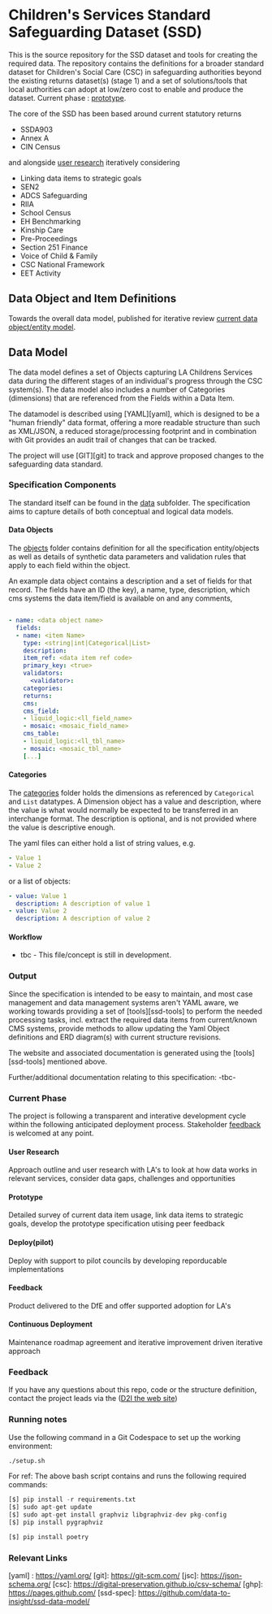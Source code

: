 # Children's Services Standard Safeguarding Dataset (SSD)


This is the source repository for the SSD dataset and tools for creating the required data. The repository contains the definitions for a broader standard dataset for Children's Social Care (CSC) in safeguarding authorities beyond the existing returns dataset(s) (stage 1) and a set of solutions/tools that local authorities can adopt at low/zero cost to enable and produce the dataset. Current phase : [prototype](#prototype).

The core of the SSD has been based around current statutory returns
- SSDA903
- Annex A
- CIN Census

and alongside [user research](#user-research) iteratively considering
- Linking data items to strategic goals
- SEN2
- ADCS Safeguarding
- RIIA
- School Census
- EH Benchmarking
- Kinship Care
- Pre-Proceedings
- Section 251 Finance
- Voice of Child & Family
- CSC National Framework
- EET Activity


## Data Object and Item Definitions

Towards the overall data model, published for iterative review  [current data object/entity model](./docs/index.html).

## Data Model

The data model defines a set of Objects capturing LA Childrens Services data during the different stages of an individual's progress
through the CSC system(s). The data model also includes a number of Categories (dimensions) that are referenced from the Fields within a Data Item.

The datamodel is described using [YAML][yaml], which is designed to be a "human friendly" data format, offering a more readable structure than such as XML/JSON, a reduced storage/processing footprint and in combination with Git provides an audit trail of changes that can be tracked.

The project will use [GIT][git] to track and approve proposed changes to the safeguarding data standard.

### Specification Components

The standard itself can be found in the [data](./data) subfolder. The specification aims to capture details of both conceptual
and logical data models.

#### Data Objects

The [objects](./data/objects) folder contains definition for all the specification entity/objects as well as details
of synthetic data parameters and validation rules that apply to each field within the object.

An example data object contains a description and a set of fields for that record. The fields have an ID (the key), a name,
type, description, which cms systems the data item/field is available on and any comments,

```yaml

- name: <data object name>
  fields:
  - name: <item Name>
    type: <string|int|Categorical|List>
    description: 
    item_ref: <data item ref code>
    primary_key: <true>
    validators:
      <validator>:  
    categories:
    returns:
    cms:
    cms_field:
    - liquid_logic:<ll_field_name>
    - mosaic: <mosaic_field_name>
    cms_table:
    - liquid_logic:<ll_tbl_name>
    - mosaic: <mosaic_tbl_name>
    [...]
```

#### Categories

The [categories](./data/categories) folder holds the dimensions as referenced by `Categorical` and `List` datatypes.
A Dimension object has a value and description, where the value is what would normally be expected to be transferred
in an interchange format. The description is optional, and is not provided where the value is descriptive enough.

The yaml files can either hold a list of string values, e.g.

```yaml
- Value 1
- Value 2
```
or a list of objects:

```yaml
- value: Value 1
  description: A description of value 1
- value: Value 2
  description: A description of value 2
```

#### Workflow

- tbc - This file/concept is still in development.


### Output

Since the specification is intended to be easy to maintain, and most case management and data management systems aren't YAML aware, we working towards providing a set of [tools][ssd-tools] to perform the needed processing tasks, incl. extract the required data items from current/known CMS systems, provide methods to allow updating the Yaml Object definitions and ERD diagram(s) with current structure revisions.

The website and associated documentation is generated using the [tools][ssd-tools] mentioned above.

Further/additional documentation relating to this specification: -tbc- 

### Current Phase
The project is following a transparent and interative development cycle within the following anticipated deployment process. Stakeholder [feedback](feedback) is welcomed at any point. 

#### <a id="user-research"></a> User Research
Approach outline and user research with LA's to look at how data works in relevant services, consider data gaps, challenges and opportunities
#### <a id="prototype"></a> Prototype
Detailed survey of current data item usage, link data items to strategic goals, develop the prototype specification utising peer feedback
#### <a id="deploy"></a> Deploy(pilot)
Deploy with support to pilot councils by developing reporducable implementations
#### <a id="feedback"></a> Feedback
Product delivered to the DfE and offer supported adoption for LA's
#### <a id="continuous-deployment"></a> Continuous Deployment
Maintenance roadmap agreement and iterative improvement driven iterative approach


### <a id="feedback"></a> Feedback

If you have any questions about this repo, code or the structure definition, contact the project leads via the ([D2I the web site](https://www.datatoinsight.org/collaboration))



### Running notes

Use the following command in a Git Codespace to set up the working environment:
```bash
./setup.sh
```

  For ref: The above bash script contains and runs <all> the following required commands: 
```python
[$] pip install -r requirements.txt
[$] sudo apt-get update
[$] sudo apt-get install graphviz libgraphviz-dev pkg-config
[$] pip install pygraphviz

[$] pip install poetry
```


### Relevant Links

[yaml] : https://yaml.org/
[git]: https://git-scm.com/
[jsc]: https://json-schema.org/
[csc]: https://digital-preservation.github.io/csv-schema/
[ghp]: https://pages.github.com/
[ssd-spec]: https://github.com/data-to-insight/ssd-data-model/


